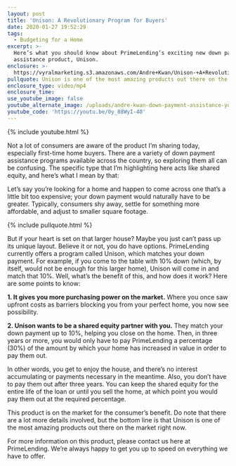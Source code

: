 ```yaml
---
layout: post
title: 'Unison: A Revolutionary Program for Buyers'
date: 2020-01-27 19:52:29
tags:
  - Budgeting for a Home
excerpt: >-
  Here’s what you should know about PrimeLending’s exciting new down payment
  assistance product, Unison.
enclosure: >-
  https://vyralmarketing.s3.amazonaws.com/Andre+Kwan/Unison-+A+Revolutionary+Program+for+Buyers.mp4
pullquote: Unison is one of the most amazing products out there on the market now.
enclosure_type: video/mp4
enclosure_time:
use_youtube_image: false
youtube_alternate_image: /uploads/andre-kwan-down-payment-assistance-youtube.jpg
youtube_code: 'https://youtu.be/0y_88WyI-40'
---
```


{% include youtube.html %}

Not a lot of consumers are aware of the product I’m sharing today, especially first-time home buyers. There are a variety of down payment assistance programs available across the country, so exploring them all can be confusing. The specific type that I’m highlighting here acts like shared equity, and here’s what I mean by that:&nbsp;

Let’s say you’re looking for a home and happen to come across one that’s a little bit too expensive; your down payment would naturally have to be greater. Typically, consumers shy away, settle for something more affordable, and adjust to smaller square footage.&nbsp;

{% include pullquote.html %}

But if your heart is set on that larger house? Maybe you just can’t pass up its unique layout. Believe it or not, you do have options. PrimeLending currently offers a program called Unison, which matches your down payment. For example, if you come to the table with 10% down (which, by itself, would not be enough for this larger home), Unison will come in and match that 10%. Well, what’s the benefit of this, and how does it work? Here are some points to know:&nbsp;

**1\. It gives you more purchasing power on the market.** Where you once saw upfront costs as barriers blocking you from your perfect home, you now see possibility.&nbsp;

**2\. Unison wants to be a shared equity partner with you.** They match your down payment up to 10%, helping you close on the home. Then, in three years or more, you would only have to pay PrimeLending a percentage (30%) of the amount by which your home has increased in value in order to pay them out.&nbsp;

In other words, you get to enjoy the house, and there’s no interest accumulating or payments necessary in the meantime. Also, you don’t have to pay them out after three years. You can keep the shared equity for the entire life of the loan or until you sell the home, at which point you would pay them out at the required percentage.&nbsp;

This product is on the market for the consumer’s benefit. Do note that there are a lot more details involved, but the bottom line is that Unison is one of the most amazing products out there on the market right now.&nbsp;

For more information on this product, please contact us here at PrimeLending. We’re always happy to get you up to speed on everything we have to offer.